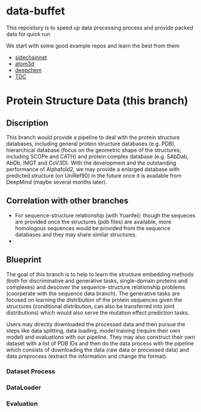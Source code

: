 # data-buffet
This repository is to speed up data processing process and provide packed data for quick run

We start with some good example repos and learn the best from them
* [sidechainnet](https://github.com/jonathanking/sidechainnet)
* [atom3d](https://github.com/drorlab/atom3d)
* [deepchem](https://github.com/deepchem/deepchem)
* [TDC](https://github.com/mims-harvard/TDC)

# Protein Structure Data (this branch)
## Discription 
This branch would provide a pipeline to deal with the protein structure databases, including general protein structure databases (e.g. PDB), hierarchical database (focus on the geometric shape of the structures; including SCOPe and CATH) and protein complex database (e.g. SAbDab, AbDb, IMGT and CoV3D). With the development and the outstanding performance of Alphafold2, we may provide a enlarged database with predicted structure (on UniRef90) in the future once it is available from DeepMind (maybe several months later).


## Correlation with other branches
* For sequence-structure relationship (with Yuanfei): though the sequeces are provided once the structures (pdb files) are available, more homologous sequences would be provided from the sequence databases and they may share similar structures. 
* 


## Blueprint
The goal of this branch is to help to learn the structure embedding methods (both for discriminative and generative tasks, single-domain proteins and complexes) and descover the sequence-structure relationship problems (coorperate with the sequence data branch). The generative tasks are focused on learning the distribution of the protein sequences given the structures (conditional distribution, can also be transferred into joint distributions) which would also serve the mutation effect prediction tasks.

Users may directly downloaded the processed data and then pursue the steps like data splitting, data loading, model training (require their own model) and evaluations with our pipeline. They may also construct their own dataset with a list of PDB IDs and then do the data process with the pipeline which consists of downloading the data (raw data or processed data) and data preprocess (extract the information and change the format).

### Dataset Process

### DataLoader

### Evaluation
